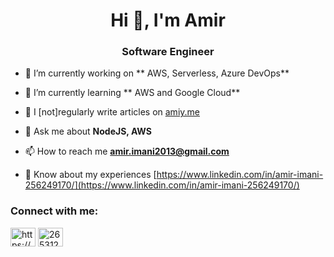 <h1 align="center">Hi 👋, I'm Amir</h1>
<h3 align="center"> Software Engineer</h3>

- 🔭 I’m currently working on ** AWS, Serverless, Azure DevOps**

- 🌱 I’m currently learning ** AWS and Google Cloud**

- 📝 I [not]regularly write articles on [amiy.me](amiy.me)

- 💬 Ask me about **NodeJS, AWS**

- 📫 How to reach me **amir.imani2013@gmail.com**

- 📄 Know about my experiences [https://www.linkedin.com/in/amir-imani-256249170/](https://www.linkedin.com/in/amir-imani-256249170/)

<h3 align="left">Connect with me:</h3>
<p align="left">
<a href="https://linkedin.com/in/https://www.linkedin.com/in/amir-imani-256249170/" target="blank"><img align="center" src="https://raw.githubusercontent.com/rahuldkjain/github-profile-readme-generator/master/src/images/icons/Social/linked-in-alt.svg" alt="https://www.linkedin.com/in/amir-imani-256249170/" height="30" width="40" /></a>
<a href="https://stackoverflow.com/users/2653120" target="blank"><img align="center" src="https://raw.githubusercontent.com/rahuldkjain/github-profile-readme-generator/master/src/images/icons/Social/stack-overflow.svg" alt="2653120" height="30" width="40" /></a>
</p>

